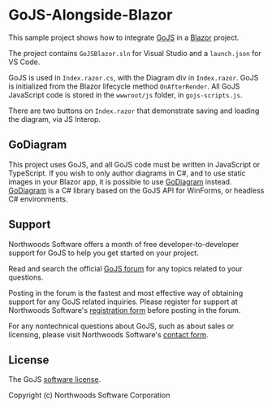 # GoJS-Alongside-Blazor


This sample project shows how to integrate [GoJS](https://gojs.net) in a [Blazor](https://dotnet.microsoft.com/apps/aspnet/web-apps/blazor) project.

The project contains `GoJSBlazor.sln` for Visual Studio and a `launch.json` for VS Code.

GoJS is used in `Index.razor.cs`, with the Diagram div in `Index.razor`. GoJS is initialized from the Blazor lifecycle method `OnAfterRender`. All GoJS JavaScript code is stored in the `wwwroot/js` folder, in `gojs-scripts.js`.

There are two buttons on `Index.razor` that demonstrate saving and loading the diagram, via JS Interop.

## GoDiagram

This project uses GoJS, and all GoJS code must be written in JavaScript or TypeScript. If you wish to only author diagrams in C#, and to use static images in your Blazor app, it is possible to use [GoDiagram](https://godiagram.com/?gojsalongsideblazor) instead. [GoDiagram](https://godiagram.com/?gojsalongsideblazor) is a C# library based on the GoJS API for WinForms, or headless C# environments.

## Support

Northwoods Software offers a month of free developer-to-developer support for GoJS to help you get started on your project.

Read and search the official <a href="https://forum.nwoods.com/c/gojs">GoJS forum</a> for any topics related to your questions.

Posting in the forum is the fastest and most effective way of obtaining support for any GoJS related inquiries.
Please register for support at Northwoods Software's <a href="https://www.nwoods.com/products/register.html">registration form</a> before posting in the forum.

For any nontechnical questions about GoJS, such as about sales or licensing,
please visit Northwoods Software's <a href="https://www.nwoods.com/contact.html">contact form</a>.


## License

The GoJS <a href="https://gojs.net/latest/doc/license.html">software license</a>.

Copyright (c) Northwoods Software Corporation
